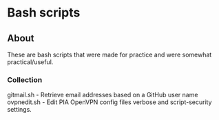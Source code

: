 # Bash scripts 
## About
These are bash scripts that were made for practice and were somewhat practical/useful.

### Collection
gitmail.sh  -   Retrieve email addresses based on a GitHub user name  
ovpnedit.sh -   Edit PIA OpenVPN config files verbose and script-security settings.
